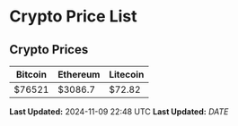 # Crypto Price List

## Crypto Prices
| Bitcoin | Ethereum | Litecoin |
| ------- | -------- | -------- |
| $76521 | $3086.7 | $72.82 |
**Last Updated:** 2024-11-09 22:48 UTC
**Last Updated:** $DATE$
